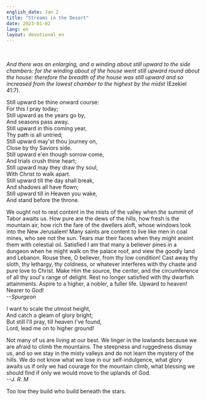 ```yaml
---
english_date: Jan 2
title: "Streams in the Desert"
date: 2023-01-02
lang: en
layout: devotional_en
---
```



<br/>

<p><em>And there was an enlarging, and a winding about still upward to the side chambers: for the winding about of the house went still upward round about the house: therefore the breadth of the house was still upward and so increased from the lowest chamber to the highest by the midst</em> (Ezekiel 41:7).

</p>

<p>Still upward be thine onward course:<br/> For this I pray today;<br/> Still upward as the years go by,<br/> And seasons pass away.<br/> Still upward in this coming year,<br/> Thy path is all untried;<br/> Still upward may'st thou journey on,<br/> Close by thy Saviors side.<br/> Still upward e'en though sorrow come,<br/> And trials crush thine heart;<br/> Still upward may they draw thy soul,<br/> With Christ to walk apart.<br/> Still upward till the day shall break,<br/> And shadows all have flown;<br/> Still upward till in Heaven you wake,<br/> And stand before the throne.

</p>

<p>We ought not to rest content in the mists of the valley when the summit of Tabor awaits us. How pure are the dews of the hills, how fresh is the mountain air, how rich the fare of the dwellers aloft, whose windows look into the New Jerusalem! Many saints are content to live like men in coal mines, who see not the sun. Tears mar their faces when they might anoint them with celestial oil. Satisfied I am that many a believer pines in a dungeon when he might walk on the palace roof, and view the goodly land and Lebanon. Rouse thee, O believer, from thy low condition! Cast away thy sloth, thy lethargy, thy coldness, or whatever interferes with thy chaste and pure love to Christ. Make Him the source, the center, and the circumference of all thy soul's range of delight. Rest no longer satisfied with thy dwarfish attainments. Aspire to a higher, a nobler, a fuller life. Upward to heaven! Nearer to God!<br/> <em>--Spurgeon</em>

</p>

<p>I want to scale the utmost height,<br/> And catch a gleam of glory bright;<br/> But still I'll pray, till heaven I've found,<br/> Lord, lead me on to higher ground!

</p>

<p>Not many of us are living at our best. We linger in the lowlands because we are afraid to climb the mountains. The steepness and ruggedness dismay us, and so we stay in the misty valleys and do not learn the mystery of the hills. We do not know what we lose in our self-indulgence, what glory awaits us if only we had courage for the mountain climb, what blessing we should find if only we would move to the uplands of God.<br/> <em>--J. R. M</em>

</p>

<p>Too low they build who build beneath the stars.

</p>

<p></p>